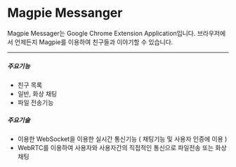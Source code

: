 # Magpie Messanger
 Magpie Messager는 Google Chrome Extension Application입니다.
 브라우저에서 언제든지 Magpie를 이용하여 친구들과 이야기할 수 있습니다.
 * * *
 
##### 주요기능
 - 친구 목록
 - 일반, 화상 채팅
 - 파일 전송기능

##### 주요기술
 - 이용한 WebSocket을 이용한 실시간 통신기능 ( 채팅기능 및 사용자 인증에 이용 )
 - WebRTC를 이용하여 사용자와 사용자간의 직접적인 통신으로 파일전송 또는 화상채팅